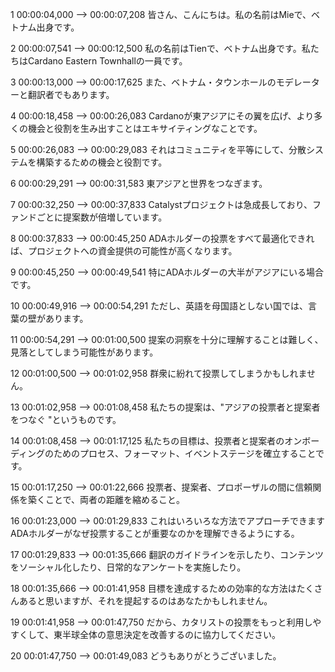 1 00:00:04,000 --&gt; 00:00:07,208 皆さん、こんにちは。私の名前はMieで、ベトナム出身です。

2 00:00:07,541 --&gt; 00:00:12,500 私の名前はTienで、ベトナム出身です。私たちはCardano Eastern Townhallの一員です。

3 00:00:13,000 --&gt; 00:00:17,625 また、ベトナム・タウンホールのモデレーターと翻訳者でもあります。

4 00:00:18,458 --&gt; 00:00:26,083 Cardanoが東アジアにその翼を広げ、より多くの機会と役割を生み出すことはエキサイティングなことです。

5 00:00:26,083 --&gt; 00:00:29,083 それはコミュニティを平等にして、分散システムを構築するための機会と役割です。

6 00:00:29,291 --&gt; 00:00:31,583 東アジアと世界をつなぎます。

7 00:00:32,250 --&gt; 00:00:37,833 Catalystプロジェクトは急成長しており、ファンドごとに提案数が倍増しています。

8 00:00:37,833 --&gt; 00:00:45,250 ADAホルダーの投票をすべて最適化できれば、プロジェクトへの資金提供の可能性が高くなります。

9 00:00:45,250 --&gt; 00:00:49,541 特にADAホルダーの大半がアジアにいる場合です。

10 00:00:49,916 --&gt; 00:00:54,291 ただし、英語を母国語としない国では、言葉の壁があります。

11 00:00:54,291 --&gt; 00:01:00,500 提案の洞察を十分に理解することは難しく、見落としてしまう可能性があります。

12 00:01:00,500 --&gt; 00:01:02,958 群衆に紛れて投票してしまうかもしれません。

13 00:01:02,958 --&gt; 00:01:08,458 私たちの提案は、"アジアの投票者と提案者をつなぐ "というものです。

14 00:01:08,458 --&gt; 00:01:17,125 私たちの目標は、投票者と提案者のオンボーディングのためのプロセス、フォーマット、イベントステージを確立することです。

15 00:01:17,250 --&gt; 00:01:22,666 投票者、提案者、プロポーザルの間に信頼関係を築くことで、両者の距離を縮めること。

16 00:01:23,000 --&gt; 00:01:29,833 これはいろいろな方法でアプローチできます ADAホルダーがなぜ投票することが重要なのかを理解できるようにする。

17 00:01:29,833 --&gt; 00:01:35,666 翻訳のガイドラインを示したり、コンテンツをソーシャル化したり、日常的なアンケートを実施したり。

18 00:01:35,666 --&gt; 00:01:41,958 目標を達成するための効率的な方法はたくさんあると思いますが、それを提起するのはあなたかもしれません。

19 00:01:41,958 --&gt; 00:01:47,750 だから、カタリストの投票をもっと利用しやすくして、東半球全体の意思決定を改善するのに協力してください。

20 00:01:47,750 --&gt; 00:01:49,083 どうもありがとうございました。

